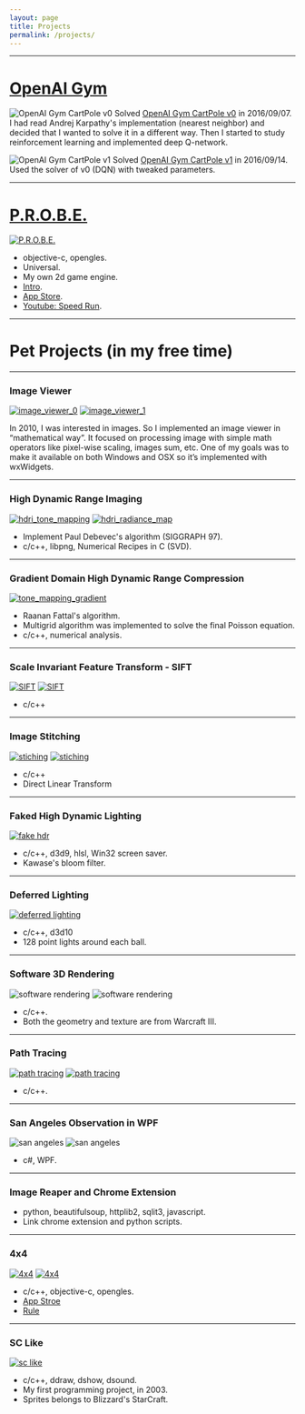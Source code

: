 ```yaml
---
layout: page
title: Projects
permalink: /projects/
---
```


---

# [OpenAI Gym](https://gym.openai.com)

![OpenAI Gym CartPole v0](/assets/images/post-20160908-dqn-0.png)
Solved [OpenAI Gym CartPole v0](https://gym.openai.com/evaluations/eval_mDyTiiJcQImzfeay8d2f8w) in 2016/09/07. I had read Andrej Karpathy's implementation (nearest neighbor) and decided that I wanted to solve it in a different way. Then I started to study reinforcement learning and implemented deep Q-network.

![OpenAI Gym CartPole v1](/assets/images/projects-openai-00.png)
Solved [OpenAI Gym CartPole v1](https://gym.openai.com/evaluations/eval_YFdpvBktR2j8vrbSuCYXA) in 2016/09/14. Used the solver of v0 (DQN) with tweaked parameters.

---

# [**P.R.O.B.E.**](http://periodicroamorbitbombeliminator.blogspot.tw)

[![P.R.O.B.E.](/assets/images/misc-007-probe-1-small.png)](/assets/images/misc-006-probe-1.png)

* objective-c, opengles.
* Universal.
* My own 2d game engine.
* [Intro](http://periodicroamorbitbombeliminator.blogspot.tw).
* [App Store](https://itunes.apple.com/us/app/p.r.o.b.e./id586838154?ls=1&mt=8).
* [Youtube: Speed Run](https://www.youtube.com/watch?v=Z2PPcCa4SPA).

---

# **Pet Projects (in my free time)**

---

### Image Viewer
[![image_viewer_0](/assets/images/misc-010-urds-image-viewer-0-small.jpg)](/assets/images/misc-008-urds-image-viewer-0.jpg)
[![image_viewer_1](/assets/images/misc-011-urds-image-viewer-1-small.jpg)](/assets/images/misc-009-urds-image-viewer-1.jpg)

In 2010, I was interested in images. So I implemented an image viewer in “mathematical way”. It focused on processing image with simple math operators like pixel-wise scaling, images sum, etc. One of my goals was to make it available on both Windows and OSX so it’s implemented with wxWidgets.

---

### High Dynamic Range Imaging
[![hdri_tone_mapping](/assets/images/misc-013-hdri-tone-mapping-log-domain-small.jpg)](/assets/images/misc-012-hdri-tone-mapping-log-domain.jpg)
[![hdri_radiance_map](/assets/images/misc-015-hdri-radiance-map-small.jpg)](/assets/images/misc-014-hdri-radiance-map.jpg)

* Implement Paul Debevec's algorithm (SIGGRAPH 97).
* c/c++, libpng, Numerical Recipes in C (SVD).

---

### Gradient Domain High Dynamic Range Compression
[![tone_mapping_gradient](/assets/images/misc-017-hdri-tone-mapping-gradient-domain-small.jpg)](/assets/images/misc-016-hdri-tone-mapping-gradient-domain.jpg)

* Raanan Fattal's algorithm.
* Multigrid algorithm was implemented to solve the final Poisson equation.
* c/c++, numerical analysis.

---

### Scale Invariant Feature Transform - SIFT
[![SIFT](/assets/images/misc-019-sift-1-small.jpg)](/assets/images/misc-018-sift-1.jpg)
[![SIFT](/assets/images/misc-021-sift-2-small.jpg)](/assets/images/misc-020-sift-2.jpg)

* c/c++

---

### Image Stitching
[![stiching](/assets/images/misc-023-stitching-1-small.jpg)](/assets/images/misc-022-stitching-1.jpg)
[![stiching](/assets/images/misc-025-stitching-2-small.jpg)](/assets/images/misc-024-stitching-2.jpg)

* c/c++
* Direct Linear Transform

---

### Faked High Dynamic Lighting
[![fake hdr](/assets/images/misc-027-fake-hdr-small.jpg)](/assets/images/misc-026-fake-hdr.jpg)

* c/c++, d3d9, hlsl, Win32 screen saver.
* Kawase's bloom filter.

---

### Deferred Lighting
[![deferred lighting](/assets/images/misc-029-deferred-lighting-small.jpg)](/assets/images/misc-028-deferred-lighting.jpg)

* c/c++, d3d10
* 128 point lights around each ball.

---

### Software 3D Rendering
![software rendering](/assets/images/misc-030-software-3d-rendering-1.jpg)
![software rendering](/assets/images/misc-031-software-3d-rendering-2.jpg)

* c/c++.
* Both the geometry and texture are from Warcraft III.

---

### Path Tracing
[![path tracing](/assets/images/misc-033-path-tracing-1-small.jpg)](/assets/images/misc-032-path-tracing-1.jpg)
[![path tracing](/assets/images/misc-035-path-tracing-2-small.jpg)](/assets/images/misc-034-path-tracing-2.jpg)

* c/c++.

---

### San Angeles Observation in WPF
![san angeles](/assets/images/misc-036-san-angeles-observation-wpf-1.jpg)
![san angeles](/assets/images/misc-037-san-angeles-observation-wpf-2.jpg)

* c#, WPF.

---

### Image Reaper and Chrome Extension

* python, beautifulsoup, httplib2, sqlit3, javascript.
* Link chrome extension and python scripts.

---

### 4x4
[![4x4](/assets/images/misc-039-4x4-1-small.jpg)](/assets/images/misc-038-4x4-1.jpg)
[![4x4](/assets/images/misc-041-4x4-2-small.jpg)](/assets/images/misc-040-4x4-2.jpg)

* c/c++, objective-c, opengles.
* [App Stroe](http://itunes.apple.com/us/app/4x4/id454949846?mt=8)
* [Rule](http://i4x4.blogspot.tw/2011/10/those-kind-of-squares-made-with-numbers.html)

---

### SC Like
[![sc like](/assets/images/misc-043-sc-like-small.jpg)](/assets/images/misc-042-sc-like.jpg)

* c/c++, ddraw, dshow, dsound.
* My first programming project, in 2003.
* Sprites belongs to Blizzard's StarCraft.

